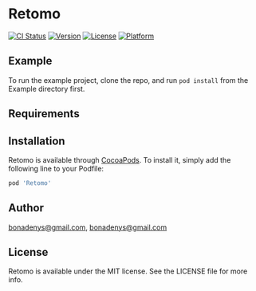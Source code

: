 # Retomo

[![CI Status](https://img.shields.io/travis/bonadenys@gmail.com/Retomo.svg?style=flat)](https://travis-ci.org/bonadenys@gmail.com/Retomo)
[![Version](https://img.shields.io/cocoapods/v/Retomo.svg?style=flat)](https://cocoapods.org/pods/Retomo)
[![License](https://img.shields.io/cocoapods/l/Retomo.svg?style=flat)](https://cocoapods.org/pods/Retomo)
[![Platform](https://img.shields.io/cocoapods/p/Retomo.svg?style=flat)](https://cocoapods.org/pods/Retomo)

## Example

To run the example project, clone the repo, and run `pod install` from the Example directory first.

## Requirements

## Installation

Retomo is available through [CocoaPods](https://cocoapods.org). To install
it, simply add the following line to your Podfile:

```ruby
pod 'Retomo'
```

## Author

bonadenys@gmail.com, bonadenys@gmail.com

## License

Retomo is available under the MIT license. See the LICENSE file for more info.
